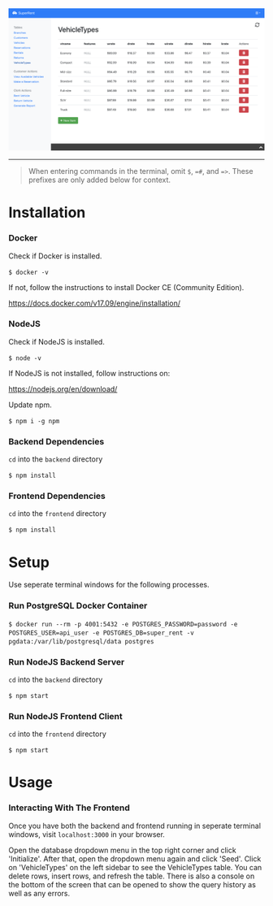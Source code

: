 <img src="https://raw.githubusercontent.com/alexgausman/super-rent/master/preview.png" />

---

> When entering commands in the terminal, omit `$`, `=#`, and `=>`. These prefixes are only added below for context.

# Installation

### Docker

Check if Docker is installed.

`$ docker -v`

If not, follow the instructions to install Docker CE (Community Edition).

https://docs.docker.com/v17.09/engine/installation/

### NodeJS

Check if NodeJS is installed.

`$ node -v`

If NodeJS is not installed, follow instructions on:

https://nodejs.org/en/download/

Update npm.

`$ npm i -g npm`

### Backend Dependencies

`cd` into the `backend` directory

`$ npm install`

### Frontend Dependencies

`cd` into the `frontend` directory

`$ npm install`

# Setup

Use seperate terminal windows for the following processes.

### Run PostgreSQL Docker Container

`$ docker run --rm -p 4001:5432 -e POSTGRES_PASSWORD=password -e POSTGRES_USER=api_user -e POSTGRES_DB=super_rent -v pgdata:/var/lib/postgresql/data postgres`

### Run NodeJS Backend Server

`cd` into the `backend` directory

`$ npm start`

### Run NodeJS Frontend Client

`cd` into the `frontend` directory

`$ npm start`

# Usage

### Interacting With The Frontend

Once you have both the backend and frontend running in seperate terminal windows, visit `localhost:3000` in your browser.

Open the database dropdown menu in the top right corner and click 'Initialize'. After that, open the dropdown menu again and click 'Seed'. Click on 'VehicleTypes' on the left sidebar to see the VehicleTypes table. You can delete rows, insert rows, and refresh the table. There is also a console on the bottom of the screen that can be opened to show the query history as well as any errors.
